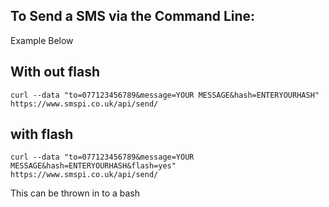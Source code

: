 To Send a SMS via the Command Line:
------------------
Example Below

With out flash
----

```
curl --data "to=077123456789&message=YOUR MESSAGE&hash=ENTERYOURHASH" https://www.smspi.co.uk/api/send/

```

with flash
---
```
curl --data "to=077123456789&message=YOUR MESSAGE&hash=ENTERYOURHASH&flash=yes" https://www.smspi.co.uk/api/send/

```


This can be thrown in to a bash

